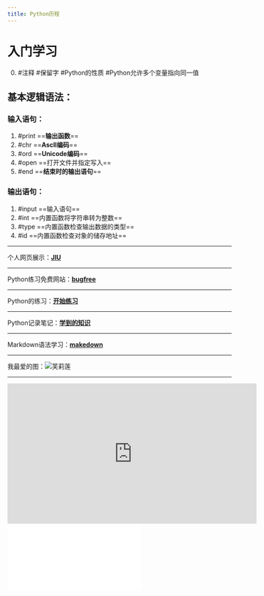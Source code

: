 ```yaml
---
title: Python历程
---
```

# 入门学习
0. #注释 #保留字 #Python的性质 #Python允许多个变量指向同一值
## 基本逻辑语法：

### 输入语句：
1. #print 
	==**输出函数**==
2. #chr
	==**Ascll编码**==
3. #ord
	==**Unicode编码**==  
4. #open 
	==打开文件并指定写入==
5. #end
	==**结束时的输出语句**==
###  输出语句：
1. #input 
	==输入语句==
2. #int 
	==内置函数将字符串转为整数==
3. #type 
	==内置函数检查输出数据的类型==
4. #id 
	==内置函数检查对象的储存地址==
***
个人网页展示：[**JIU**](https:/JIU.rovn.ink "这个套用的是模板，之后一定要自己做一个")
***
Python练习免费网站：[**bugfree**](https:/bugfree.cc)
***
Python的练习：[**开始练习**](Python练习.py)
***
Python记录笔记：[**学到的知识**](Python记录笔记)
***
Markdown语法学习：[**makedown**](https://markdown.com.cn/basic-syntax/ "忘记怎么用就来看看吧")
***
我最爱的图：![**芙莉莲**](https://s2.loli.net/2024/03/22/5Htxku4WoQgXRBN.jpg)
***

<iframe width="560" height="315" src="https://www.youtube.com/embed/4xnsmyI5KMQ?si=FqWZNrFOwTAZiZDi" title="YouTube video player" frameborder="0" allow="accelerometer; autoplay; clipboard-write; encrypted-media; gyroscope; picture-in-picture; web-share" referrerpolicy="strict-origin-when-cross-origin" allowfullscreen></iframe>

<iframe src="//player.bilibili.com/player.html aid=712020469&bvid=BV1wD4y1o7AS&cid=1298431480&p=15" scrolling="no" border="0" frameborder="no" framespacing="0" allowfullscreen="true"> </iframe>